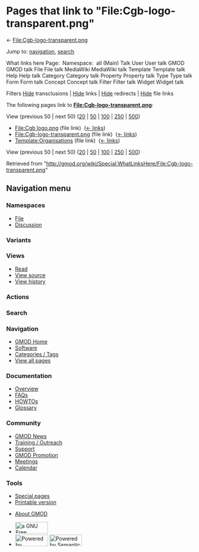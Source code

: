 <div id="mw-page-base" class="noprint">

</div>

<div id="mw-head-base" class="noprint">

</div>

<div id="content" class="mw-body" role="main">

<span id="top"></span>

<div id="mw-js-message" style="display:none;">

</div>



# <span dir="auto">Pages that link to "File:Cgb-logo-transparent.png"</span>

<div id="bodyContent">

<div id="contentSub">

←
[File:Cgb-logo-transparent.png](/wiki/File:Cgb-logo-transparent.png "File:Cgb-logo-transparent.png")

</div>

<div id="jump-to-nav" class="mw-jump">

Jump to: [navigation](#mw-navigation), [search](#p-search)

</div>

<div id="mw-content-text">

What links here Page:  Namespace:  all (Main) Talk User User talk GMOD
GMOD talk File File talk MediaWiki MediaWiki talk Template Template talk
Help Help talk Category Category talk Property Property talk Type Type
talk Form Form talk Concept Concept talk Filter Filter talk Widget
Widget talk

Filters
[Hide](/mediawiki/index.php?title=Special:WhatLinksHere/File:Cgb-logo-transparent.png&hidetrans=1 "Special:WhatLinksHere/File:Cgb-logo-transparent.png")
transclusions \|
[Hide](/mediawiki/index.php?title=Special:WhatLinksHere/File:Cgb-logo-transparent.png&hidelinks=1 "Special:WhatLinksHere/File:Cgb-logo-transparent.png")
links \|
[Hide](/mediawiki/index.php?title=Special:WhatLinksHere/File:Cgb-logo-transparent.png&hideredirs=1 "Special:WhatLinksHere/File:Cgb-logo-transparent.png")
redirects \|
[Hide](/mediawiki/index.php?title=Special:WhatLinksHere/File:Cgb-logo-transparent.png&hideimages=1 "Special:WhatLinksHere/File:Cgb-logo-transparent.png")
file links

The following pages link to
**[File:Cgb-logo-transparent.png](/wiki/File:Cgb-logo-transparent.png "File:Cgb-logo-transparent.png")**:

View (previous 50 \| next 50)
([20](/mediawiki/index.php?title=Special:WhatLinksHere/File:Cgb-logo-transparent.png&limit=20 "Special:WhatLinksHere/File:Cgb-logo-transparent.png")
\|
[50](/mediawiki/index.php?title=Special:WhatLinksHere/File:Cgb-logo-transparent.png&limit=50 "Special:WhatLinksHere/File:Cgb-logo-transparent.png")
\|
[100](/mediawiki/index.php?title=Special:WhatLinksHere/File:Cgb-logo-transparent.png&limit=100 "Special:WhatLinksHere/File:Cgb-logo-transparent.png")
\|
[250](/mediawiki/index.php?title=Special:WhatLinksHere/File:Cgb-logo-transparent.png&limit=250 "Special:WhatLinksHere/File:Cgb-logo-transparent.png")
\|
[500](/mediawiki/index.php?title=Special:WhatLinksHere/File:Cgb-logo-transparent.png&limit=500 "Special:WhatLinksHere/File:Cgb-logo-transparent.png"))

- [File:Cgb logo.png](/wiki/File:Cgb_logo.png "File:Cgb logo.png") (file
  link) ‎ <span class="mw-whatlinkshere-tools">([←
  links](/mediawiki/index.php?title=Special:WhatLinksHere&target=File%3ACgb+logo.png "Special:WhatLinksHere"))</span>
- [File:Cgb-logo-transparent.png](/wiki/File:Cgb-logo-transparent.png "File:Cgb-logo-transparent.png")
  (file link) ‎ <span class="mw-whatlinkshere-tools">([←
  links](/mediawiki/index.php?title=Special:WhatLinksHere&target=File%3ACgb-logo-transparent.png "Special:WhatLinksHere"))</span>
- [Template:Organisations](/wiki/Template:Organisations "Template:Organisations")
  (file link) ‎ <span class="mw-whatlinkshere-tools">([←
  links](/mediawiki/index.php?title=Special:WhatLinksHere&target=Template%3AOrganisations "Special:WhatLinksHere"))</span>

View (previous 50 \| next 50)
([20](/mediawiki/index.php?title=Special:WhatLinksHere/File:Cgb-logo-transparent.png&limit=20 "Special:WhatLinksHere/File:Cgb-logo-transparent.png")
\|
[50](/mediawiki/index.php?title=Special:WhatLinksHere/File:Cgb-logo-transparent.png&limit=50 "Special:WhatLinksHere/File:Cgb-logo-transparent.png")
\|
[100](/mediawiki/index.php?title=Special:WhatLinksHere/File:Cgb-logo-transparent.png&limit=100 "Special:WhatLinksHere/File:Cgb-logo-transparent.png")
\|
[250](/mediawiki/index.php?title=Special:WhatLinksHere/File:Cgb-logo-transparent.png&limit=250 "Special:WhatLinksHere/File:Cgb-logo-transparent.png")
\|
[500](/mediawiki/index.php?title=Special:WhatLinksHere/File:Cgb-logo-transparent.png&limit=500 "Special:WhatLinksHere/File:Cgb-logo-transparent.png"))

</div>

<div class="printfooter">

Retrieved from
"<http://gmod.org/wiki/Special:WhatLinksHere/File:Cgb-logo-transparent.png>"

</div>

<div id="catlinks" class="catlinks catlinks-allhidden">

</div>

<div class="visualClear">

</div>

</div>

</div>

<div id="mw-navigation">

## Navigation menu

<div id="mw-head">



<div id="left-navigation">

<div id="p-namespaces" class="vectorTabs" role="navigation"
aria-labelledby="p-namespaces-label">

### Namespaces

- <span id="ca-nstab-image"><a href="/wiki/File:Cgb-logo-transparent.png" accesskey="c"
  title="View the file page [c]">File</a></span>
- <span id="ca-talk"><a
  href="/mediawiki/index.php?title=File_talk:Cgb-logo-transparent.png&amp;action=edit&amp;redlink=1"
  accesskey="t"
  title="Discussion about the content page [t]">Discussion</a></span>

</div>

<div id="p-variants" class="vectorMenu emptyPortlet" role="navigation"
aria-labelledby="p-variants-label">

### 

### Variants[](#)

<div class="menu">

</div>

</div>

</div>

<div id="right-navigation">

<div id="p-views" class="vectorTabs" role="navigation"
aria-labelledby="p-views-label">

### Views

- <span id="ca-view">[Read](/wiki/File:Cgb-logo-transparent.png)</span>
- <span id="ca-viewsource"><a
  href="/mediawiki/index.php?title=File:Cgb-logo-transparent.png&amp;action=edit"
  accesskey="e" title="This page is protected.
  You can view its source [e]">View source</a></span>
- <span id="ca-history"><a
  href="/mediawiki/index.php?title=File:Cgb-logo-transparent.png&amp;action=history"
  accesskey="h" title="Past revisions of this page [h]">View history</a></span>

</div>

<div id="p-cactions" class="vectorMenu emptyPortlet" role="navigation"
aria-labelledby="p-cactions-label">

### Actions[](#)

<div class="menu">

</div>

</div>

<div id="p-search" role="search">

### Search

<div id="simpleSearch">

</div>

</div>

</div>

</div>

<div id="mw-panel">

<div id="p-logo" role="banner">

<a href="/wiki/Main_Page"
style="background-image: url(http://gmod.org/images/GMOD-cogs.png);"
title="Visit the main page"></a>

</div>

<div id="p-Navigation" class="portal" role="navigation"
aria-labelledby="p-Navigation-label">

### Navigation

<div class="body">

- <span id="n-GMOD-Home">[GMOD Home](/wiki/Main_Page)</span>
- <span id="n-Software">[Software](/wiki/GMOD_Components)</span>
- <span id="n-Categories-.2F-Tags">[Categories /
  Tags](/wiki/Categories)</span>
- <span id="n-View-all-pages">[View all
  pages](/wiki/Special:AllPages)</span>

</div>

</div>

<div id="p-Documentation" class="portal" role="navigation"
aria-labelledby="p-Documentation-label">

### Documentation

<div class="body">

- <span id="n-Overview">[Overview](/wiki/Overview)</span>
- <span id="n-FAQs">[FAQs](/wiki/Category:FAQ)</span>
- <span id="n-HOWTOs">[HOWTOs](/wiki/Category:HOWTO)</span>
- <span id="n-Glossary">[Glossary](/wiki/Glossary)</span>

</div>

</div>

<div id="p-Community" class="portal" role="navigation"
aria-labelledby="p-Community-label">

### Community

<div class="body">

- <span id="n-GMOD-News">[GMOD News](/wiki/GMOD_News)</span>
- <span id="n-Training-.2F-Outreach">[Training /
  Outreach](/wiki/Training_and_Outreach)</span>
- <span id="n-Support">[Support](/wiki/Support)</span>
- <span id="n-GMOD-Promotion">[GMOD
  Promotion](/wiki/GMOD_Promotion)</span>
- <span id="n-Meetings">[Meetings](/wiki/Meetings)</span>
- <span id="n-Calendar">[Calendar](/wiki/Calendar)</span>

</div>

</div>

<div id="p-tb" class="portal" role="navigation"
aria-labelledby="p-tb-label">

### Tools

<div class="body">

- <span id="t-specialpages"><a href="/wiki/Special:SpecialPages" accesskey="q"
  title="A list of all special pages [q]">Special pages</a></span>
- <span id="t-print"><a
  href="/mediawiki/index.php?title=Special:WhatLinksHere/File:Cgb-logo-transparent.png&amp;printable=yes"
  rel="alternate" accesskey="p"
  title="Printable version of this page [p]">Printable version</a></span>

</div>

</div>

</div>

</div>

<div id="footer" role="contentinfo">

- <span id="footer-places-about">[About
  GMOD](/wiki/GMOD:About "GMOD:About")</span>

<!-- -->

- <span id="footer-copyrightico">[<img src="http://www.gnu.org/graphics/gfdl-logo-small.png" width="88"
  height="31" alt="a GNU Free Documentation License" />](http://www.gnu.org/licenses/fdl-1.3.html)</span>
- <span id="footer-poweredbyico">[<img src="/mediawiki/skins/common/images/poweredby_mediawiki_88x31.png"
  width="88" height="31" alt="Powered by MediaWiki" />](//www.mediawiki.org/)
  [<img
  src="/mediawiki/extensions/SemanticMediaWiki/includes/../resources/images/smw_button.png"
  width="88" height="31" alt="Powered by Semantic MediaWiki" />](https://www.semantic-mediawiki.org/wiki/Semantic_MediaWiki)</span>

<div style="clear:both">

</div>

</div>
